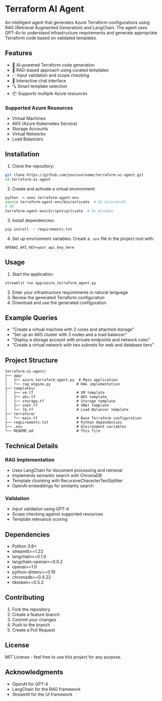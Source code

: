 # Terraform AI Agent

An intelligent agent that generates Azure Terraform configurations using RAG (Retrieval Augmented Generation) and LangChain. The agent uses GPT-4o to understand infrastructure requirements and generate appropriate Terraform code based on validated templates.

## Features

- 🤖 AI-powered Terraform code generation
- 📝 RAG-based approach using curated templates
- ✅ Input validation and scope checking
- 💬 Interactive chat interface
- 🔍 Smart template selection
- 📦 Supports multiple Azure resources

### Supported Azure Resources

- Virtual Machines
- AKS (Azure Kubernetes Service)
- Storage Accounts
- Virtual Networks
- Load Balancers

## Installation

1. Clone the repository:
```bash
git clone https://github.com/yourusername/terraform-ai-agent.git
cd terraform-ai-agent
```

2. Create and activate a virtual environment:
```bash
python -m venv terraform-agent-env
source terraform-agent-env/bin/activate  # On Unix/macOS
# OR
terraform-agent-env\Scripts\activate  # On Windows
```

3. Install dependencies:
```bash
pip install -r requirements.txt
```

4. Set up environment variables:
Create a `.env` file in the project root with:
```
OPENAI_API_KEY=your_api_key_here
```

## Usage

1. Start the application:
```bash
streamlit run app/azure_terraform_agent.py
```

2. Enter your infrastructure requirements in natural language
3. Review the generated Terraform configuration
4. Download and use the generated configuration

## Example Queries

- "Create a virtual machine with 2 cores and attached storage"
- "Set up an AKS cluster with 3 nodes and a load balancer"
- "Deploy a storage account with private endpoints and network rules"
- "Create a virtual network with two subnets for web and database tiers"

## Project Structure

```
terraform-ai-agent/
├── app/
│   ├── azure_terraform_agent.py  # Main application
│   └── rag_engine.py            # RAG implementation
├── templates/
│   ├── vm.tf                    # VM template
│   ├── aks.tf                   # AKS template
│   ├── storage.tf               # Storage template
│   ├── vnet.tf                  # VNet template
│   └── lb.tf                    # Load Balancer template
├── terraform/
│   └── main.tf                  # Base Terraform configuration
├── requirements.txt             # Python dependencies
├── .env                         # Environment variables
└── README.md                    # This file
```

## Technical Details

### RAG Implementation
- Uses LangChain for document processing and retrieval
- Implements semantic search with ChromaDB
- Template chunking with RecursiveCharacterTextSplitter
- OpenAI embeddings for similarity search

### Validation
- Input validation using GPT-4
- Scope checking against supported resources
- Template relevance scoring

## Dependencies

- Python 3.8+
- streamlit>=1.22
- langchain>=0.1.0
- langchain-openai>=0.0.2
- openai>=1.0
- python-dotenv>=0.19
- chromadb>=0.4.22
- tiktoken>=0.5.2

## Contributing

1. Fork the repository
2. Create a feature branch
3. Commit your changes
4. Push to the branch
5. Create a Pull Request

## License

MIT License - feel free to use this project for any purpose.

## Acknowledgments

- OpenAI for GPT-4
- LangChain for the RAG framework
- Streamlit for the UI framework 